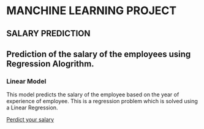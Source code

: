 # MANCHINE LEARNING PROJECT
## SALARY PREDICTION
## Prediction of the salary of the employees using Regression Alogrithm.
### Linear Model
This model predicts the salary of the employee based on the year of experience of employee. This is a regression problem which is solved using a Linear Regression.

[Perdict your salary](https://salarypredictionofemployee.herokuapp.com/)
